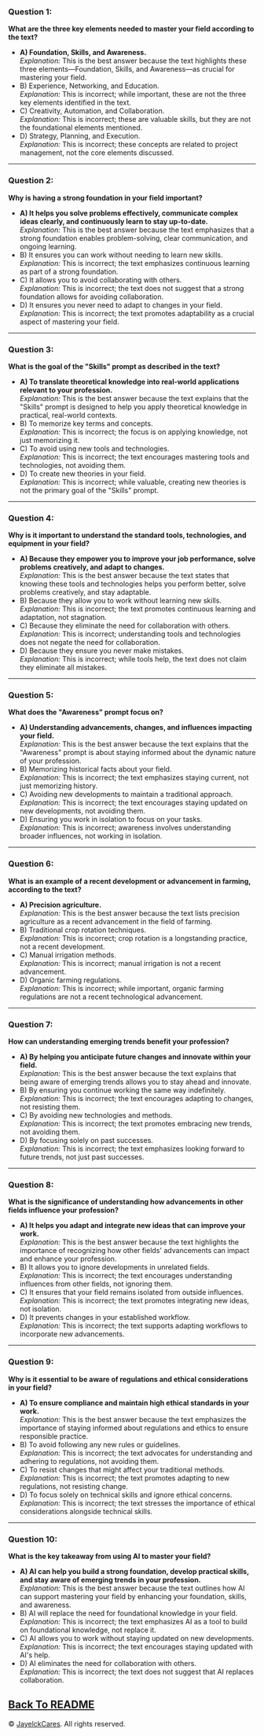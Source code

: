 
### Question 1:
**What are the three key elements needed to master your field according to the text?**
- **A) Foundation, Skills, and Awareness.**  
  *Explanation:* This is the best answer because the text highlights these three elements—Foundation, Skills, and Awareness—as crucial for mastering your field.
- B) Experience, Networking, and Education.  
  *Explanation:* This is incorrect; while important, these are not the three key elements identified in the text.
- C) Creativity, Automation, and Collaboration.  
  *Explanation:* This is incorrect; these are valuable skills, but they are not the foundational elements mentioned.
- D) Strategy, Planning, and Execution.  
  *Explanation:* This is incorrect; these concepts are related to project management, not the core elements discussed.

---

### Question 2:
**Why is having a strong foundation in your field important?**
- **A) It helps you solve problems effectively, communicate complex ideas clearly, and continuously learn to stay up-to-date.**  
  *Explanation:* This is the best answer because the text emphasizes that a strong foundation enables problem-solving, clear communication, and ongoing learning.
- B) It ensures you can work without needing to learn new skills.  
  *Explanation:* This is incorrect; the text emphasizes continuous learning as part of a strong foundation.
- C) It allows you to avoid collaborating with others.  
  *Explanation:* This is incorrect; the text does not suggest that a strong foundation allows for avoiding collaboration.
- D) It ensures you never need to adapt to changes in your field.  
  *Explanation:* This is incorrect; the text promotes adaptability as a crucial aspect of mastering your field.

---

### Question 3:
**What is the goal of the "Skills" prompt as described in the text?**
- **A) To translate theoretical knowledge into real-world applications relevant to your profession.**  
  *Explanation:* This is the best answer because the text explains that the "Skills" prompt is designed to help you apply theoretical knowledge in practical, real-world contexts.
- B) To memorize key terms and concepts.  
  *Explanation:* This is incorrect; the focus is on applying knowledge, not just memorizing it.
- C) To avoid using new tools and technologies.  
  *Explanation:* This is incorrect; the text encourages mastering tools and technologies, not avoiding them.
- D) To create new theories in your field.  
  *Explanation:* This is incorrect; while valuable, creating new theories is not the primary goal of the "Skills" prompt.

---

### Question 4:
**Why is it important to understand the standard tools, technologies, and equipment in your field?**
- **A) Because they empower you to improve your job performance, solve problems creatively, and adapt to changes.**  
  *Explanation:* This is the best answer because the text states that knowing these tools and technologies helps you perform better, solve problems creatively, and stay adaptable.
- B) Because they allow you to work without learning new skills.  
  *Explanation:* This is incorrect; the text promotes continuous learning and adaptation, not stagnation.
- C) Because they eliminate the need for collaboration with others.  
  *Explanation:* This is incorrect; understanding tools and technologies does not negate the need for collaboration.
- D) Because they ensure you never make mistakes.  
  *Explanation:* This is incorrect; while tools help, the text does not claim they eliminate all mistakes.

---

### Question 5:
**What does the "Awareness" prompt focus on?**
- **A) Understanding advancements, changes, and influences impacting your field.**  
  *Explanation:* This is the best answer because the text explains that the "Awareness" prompt is about staying informed about the dynamic nature of your profession.
- B) Memorizing historical facts about your field.  
  *Explanation:* This is incorrect; the text emphasizes staying current, not just memorizing history.
- C) Avoiding new developments to maintain a traditional approach.  
  *Explanation:* This is incorrect; the text encourages staying updated on new developments, not avoiding them.
- D) Ensuring you work in isolation to focus on your tasks.  
  *Explanation:* This is incorrect; awareness involves understanding broader influences, not working in isolation.

---

### Question 6:
**What is an example of a recent development or advancement in farming, according to the text?**
- **A) Precision agriculture.**  
  *Explanation:* This is the best answer because the text lists precision agriculture as a recent advancement in the field of farming.
- B) Traditional crop rotation techniques.  
  *Explanation:* This is incorrect; crop rotation is a longstanding practice, not a recent development.
- C) Manual irrigation methods.  
  *Explanation:* This is incorrect; manual irrigation is not a recent advancement.
- D) Organic farming regulations.  
  *Explanation:* This is incorrect; while important, organic farming regulations are not a recent technological advancement.

---

### Question 7:
**How can understanding emerging trends benefit your profession?**
- **A) By helping you anticipate future changes and innovate within your field.**  
  *Explanation:* This is the best answer because the text explains that being aware of emerging trends allows you to stay ahead and innovate.
- B) By ensuring you continue working the same way indefinitely.  
  *Explanation:* This is incorrect; the text encourages adapting to changes, not resisting them.
- C) By avoiding new technologies and methods.  
  *Explanation:* This is incorrect; the text promotes embracing new trends, not avoiding them.
- D) By focusing solely on past successes.  
  *Explanation:* This is incorrect; the text emphasizes looking forward to future trends, not just past successes.

---

### Question 8:
**What is the significance of understanding how advancements in other fields influence your profession?**
- **A) It helps you adapt and integrate new ideas that can improve your work.**  
  *Explanation:* This is the best answer because the text highlights the importance of recognizing how other fields' advancements can impact and enhance your profession.
- B) It allows you to ignore developments in unrelated fields.  
  *Explanation:* This is incorrect; the text encourages understanding influences from other fields, not ignoring them.
- C) It ensures that your field remains isolated from outside influences.  
  *Explanation:* This is incorrect; the text promotes integrating new ideas, not isolation.
- D) It prevents changes in your established workflow.  
  *Explanation:* This is incorrect; the text supports adapting workflows to incorporate new advancements.

---

### Question 9:
**Why is it essential to be aware of regulations and ethical considerations in your field?**
- **A) To ensure compliance and maintain high ethical standards in your work.**  
  *Explanation:* This is the best answer because the text emphasizes the importance of staying informed about regulations and ethics to ensure responsible practice.
- B) To avoid following any new rules or guidelines.  
  *Explanation:* This is incorrect; the text advocates for understanding and adhering to regulations, not avoiding them.
- C) To resist changes that might affect your traditional methods.  
  *Explanation:* This is incorrect; the text promotes adapting to new regulations, not resisting change.
- D) To focus solely on technical skills and ignore ethical concerns.  
  *Explanation:* This is incorrect; the text stresses the importance of ethical considerations alongside technical skills.

---

### Question 10:
**What is the key takeaway from using AI to master your field?**
- **A) AI can help you build a strong foundation, develop practical skills, and stay aware of emerging trends in your profession.**  
  *Explanation:* This is the best answer because the text outlines how AI can support mastering your field by enhancing your foundation, skills, and awareness.
- B) AI will replace the need for foundational knowledge in your field.  
  *Explanation:* This is incorrect; the text emphasizes AI as a tool to build on foundational knowledge, not replace it.
- C) AI allows you to work without staying updated on new developments.  
  *Explanation:* This is incorrect; the text encourages staying updated with AI's help.
- D) AI eliminates the need for collaboration with others.  
  *Explanation:* This is incorrect; the text does not suggest that AI replaces collaboration.
  
  
<a href="README.md">Back To README</a>
---

© <a href="https://github.com/jclabgit/ai_bootcamp/tree/main">JayelckCares</a>. All rights reserved.

